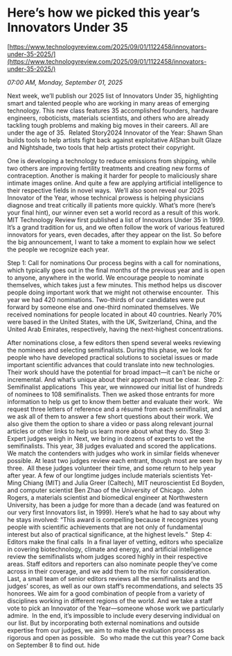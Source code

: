 # Here’s how we picked this year’s Innovators Under 35

[https://www.technologyreview.com/2025/09/01/1122458/innovators-under-35-2025/](https://www.technologyreview.com/2025/09/01/1122458/innovators-under-35-2025/)

*07:00 AM, Monday, September 01, 2025*

Next week, we’ll publish our 2025 list of Innovators Under 35, highlighting smart and talented people who are working in many areas of emerging technology. This new class features 35 accomplished founders, hardware engineers, roboticists, materials scientists, and others who are already tackling tough problems and making big moves in their careers. All are under the age of 35.  Related Story2024 Innovator of the Year: Shawn Shan builds tools to help artists fight back against exploitative AIShan built Glaze and Nightshade, two tools that help artists protect their copyright.

One is developing a technology to reduce emissions from shipping, while two others are improving fertility treatments and creating new forms of contraception. Another is making it harder for people to maliciously share intimate images online. And quite a few are applying artificial intelligence to their respective fields in novel ways.   We’ll also soon reveal our 2025 Innovator of the Year, whose technical prowess is helping physicians diagnose and treat critically ill patients more quickly. What’s more (here’s your final hint), our winner even set a world record as a result of this work.  MIT Technology Review first published a list of Innovators Under 35 in 1999. It’s a grand tradition for us, and we often follow the work of various featured innovators for years, even decades, after they appear on the list. So before the big announcement, I want to take a moment to explain how we select the people we recognize each year.

Step 1: Call for nominations Our process begins with a call for nominations, which typically goes out in the final months of the previous year and is open to anyone, anywhere in the world. We encourage people to nominate themselves, which takes just a few minutes. This method helps us discover people doing important work that we might not otherwise encounter.  This year we had 420 nominations. Two-thirds of our candidates were put forward by someone else and one-third nominated themselves. We received nominations for people located in about 40 countries. Nearly 70% were based in the United States, with the UK, Switzerland, China, and the United Arab Emirates, respectively, having the next-highest concentrations.

After nominations close, a few editors then spend several weeks reviewing the nominees and selecting semifinalists. During this phase, we look for people who have developed practical solutions to societal issues or made important scientific advances that could translate into new technologies. Their work should have the potential for broad impact—it can’t be niche or incremental. And what’s unique about their approach must be clear.  Step 2: Semifinalist applications  This year, we winnowed our initial list of hundreds of nominees to 108 semifinalists. Then we asked those entrants for more information to help us get to know them better and evaluate their work.  We request three letters of reference and a résumé from each semifinalist, and we ask all of them to answer a few short questions about their work. We also give them the option to share a video or pass along relevant journal articles or other links to help us learn more about what they do. Step 3: Expert judges weigh in Next, we bring in dozens of experts to vet the semifinalists. This year, 38 judges evaluated and scored the applications. We match the contenders with judges who work in similar fields whenever possible. At least two judges review each entrant, though most are seen by three.  All these judges volunteer their time, and some return to help year after year. A few of our longtime judges include materials scientists Yet-Ming Chiang (MIT) and Julia Greer (Caltech), MIT neuroscientist Ed Boyden, and computer scientist Ben Zhao of the University of Chicago.  John Rogers, a materials scientist and biomedical engineer at Northwestern University, has been a judge for more than a decade (and was featured on our very first Innovators list, in 1999). Here’s what he had to say about why he stays involved: “This award is compelling because it recognizes young people with scientific achievements that are not only of fundamental interest but also of practical significance, at the highest levels.”  Step 4: Editors make the final calls  In a final layer of vetting, editors who specialize in covering biotechnology, climate and energy, and artificial intelligence review the semifinalists whom judges scored highly in their respective areas. Staff editors and reporters can also nominate people they’ve come across in their coverage, and we add them to the mix for consideration.  Last, a small team of senior editors reviews all the semifinalists and the judges’ scores, as well as our own staff’s recommendations, and selects 35 honorees. We aim for a good combination of people from a variety of disciplines working in different regions of the world. And we take a staff vote to pick an Innovator of the Year—someone whose work we particularly admire.  In the end, it’s impossible to include every deserving individual on our list. But by incorporating both external nominations and outside expertise from our judges, we aim to make the evaluation process as rigorous and open as possible.   So who made the cut this year? Come back on September 8 to find out. hide

